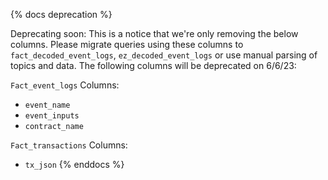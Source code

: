 {% docs deprecation %}

Deprecating soon: This is a notice that we're only removing the below columns. Please migrate queries using these columns to `fact_decoded_event_logs`, `ez_decoded_event_logs` or use manual parsing of topics and data. The following columns will be deprecated on 6/6/23:

`Fact_event_logs` Columns:
- `event_name`
- `event_inputs`
- `contract_name`

`Fact_transactions` Columns:
- `tx_json`
{% enddocs %}

